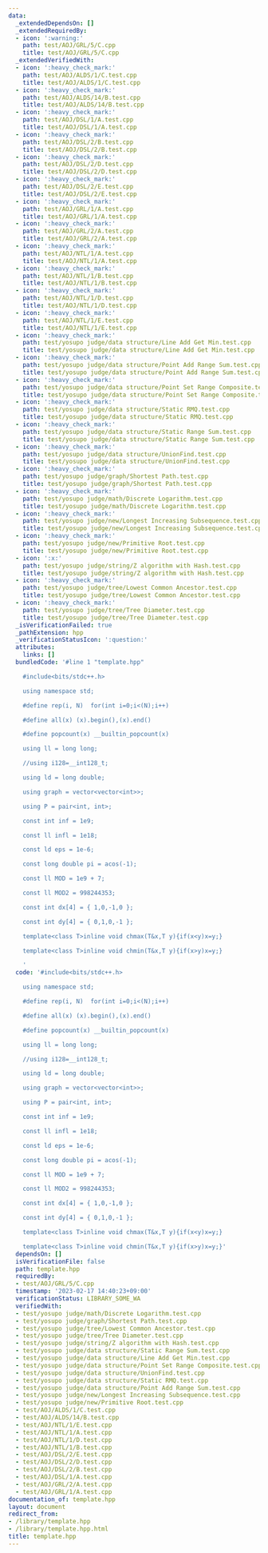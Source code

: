 ```yaml
---
data:
  _extendedDependsOn: []
  _extendedRequiredBy:
  - icon: ':warning:'
    path: test/AOJ/GRL/5/C.cpp
    title: test/AOJ/GRL/5/C.cpp
  _extendedVerifiedWith:
  - icon: ':heavy_check_mark:'
    path: test/AOJ/ALDS/1/C.test.cpp
    title: test/AOJ/ALDS/1/C.test.cpp
  - icon: ':heavy_check_mark:'
    path: test/AOJ/ALDS/14/B.test.cpp
    title: test/AOJ/ALDS/14/B.test.cpp
  - icon: ':heavy_check_mark:'
    path: test/AOJ/DSL/1/A.test.cpp
    title: test/AOJ/DSL/1/A.test.cpp
  - icon: ':heavy_check_mark:'
    path: test/AOJ/DSL/2/B.test.cpp
    title: test/AOJ/DSL/2/B.test.cpp
  - icon: ':heavy_check_mark:'
    path: test/AOJ/DSL/2/D.test.cpp
    title: test/AOJ/DSL/2/D.test.cpp
  - icon: ':heavy_check_mark:'
    path: test/AOJ/DSL/2/E.test.cpp
    title: test/AOJ/DSL/2/E.test.cpp
  - icon: ':heavy_check_mark:'
    path: test/AOJ/GRL/1/A.test.cpp
    title: test/AOJ/GRL/1/A.test.cpp
  - icon: ':heavy_check_mark:'
    path: test/AOJ/GRL/2/A.test.cpp
    title: test/AOJ/GRL/2/A.test.cpp
  - icon: ':heavy_check_mark:'
    path: test/AOJ/NTL/1/A.test.cpp
    title: test/AOJ/NTL/1/A.test.cpp
  - icon: ':heavy_check_mark:'
    path: test/AOJ/NTL/1/B.test.cpp
    title: test/AOJ/NTL/1/B.test.cpp
  - icon: ':heavy_check_mark:'
    path: test/AOJ/NTL/1/D.test.cpp
    title: test/AOJ/NTL/1/D.test.cpp
  - icon: ':heavy_check_mark:'
    path: test/AOJ/NTL/1/E.test.cpp
    title: test/AOJ/NTL/1/E.test.cpp
  - icon: ':heavy_check_mark:'
    path: test/yosupo judge/data structure/Line Add Get Min.test.cpp
    title: test/yosupo judge/data structure/Line Add Get Min.test.cpp
  - icon: ':heavy_check_mark:'
    path: test/yosupo judge/data structure/Point Add Range Sum.test.cpp
    title: test/yosupo judge/data structure/Point Add Range Sum.test.cpp
  - icon: ':heavy_check_mark:'
    path: test/yosupo judge/data structure/Point Set Range Composite.test.cpp
    title: test/yosupo judge/data structure/Point Set Range Composite.test.cpp
  - icon: ':heavy_check_mark:'
    path: test/yosupo judge/data structure/Static RMQ.test.cpp
    title: test/yosupo judge/data structure/Static RMQ.test.cpp
  - icon: ':heavy_check_mark:'
    path: test/yosupo judge/data structure/Static Range Sum.test.cpp
    title: test/yosupo judge/data structure/Static Range Sum.test.cpp
  - icon: ':heavy_check_mark:'
    path: test/yosupo judge/data structure/UnionFind.test.cpp
    title: test/yosupo judge/data structure/UnionFind.test.cpp
  - icon: ':heavy_check_mark:'
    path: test/yosupo judge/graph/Shortest Path.test.cpp
    title: test/yosupo judge/graph/Shortest Path.test.cpp
  - icon: ':heavy_check_mark:'
    path: test/yosupo judge/math/Discrete Logarithm.test.cpp
    title: test/yosupo judge/math/Discrete Logarithm.test.cpp
  - icon: ':heavy_check_mark:'
    path: test/yosupo judge/new/Longest Increasing Subsequence.test.cpp
    title: test/yosupo judge/new/Longest Increasing Subsequence.test.cpp
  - icon: ':heavy_check_mark:'
    path: test/yosupo judge/new/Primitive Root.test.cpp
    title: test/yosupo judge/new/Primitive Root.test.cpp
  - icon: ':x:'
    path: test/yosupo judge/string/Z algorithm with Hash.test.cpp
    title: test/yosupo judge/string/Z algorithm with Hash.test.cpp
  - icon: ':heavy_check_mark:'
    path: test/yosupo judge/tree/Lowest Common Ancestor.test.cpp
    title: test/yosupo judge/tree/Lowest Common Ancestor.test.cpp
  - icon: ':heavy_check_mark:'
    path: test/yosupo judge/tree/Tree Diameter.test.cpp
    title: test/yosupo judge/tree/Tree Diameter.test.cpp
  _isVerificationFailed: true
  _pathExtension: hpp
  _verificationStatusIcon: ':question:'
  attributes:
    links: []
  bundledCode: '#line 1 "template.hpp"

    #include<bits/stdc++.h>

    using namespace std;

    #define rep(i, N)  for(int i=0;i<(N);i++)

    #define all(x) (x).begin(),(x).end()

    #define popcount(x) __builtin_popcount(x)

    using ll = long long;

    //using i128=__int128_t;

    using ld = long double;

    using graph = vector<vector<int>>;

    using P = pair<int, int>;

    const int inf = 1e9;

    const ll infl = 1e18;

    const ld eps = 1e-6;

    const long double pi = acos(-1);

    const ll MOD = 1e9 + 7;

    const ll MOD2 = 998244353;

    const int dx[4] = { 1,0,-1,0 };

    const int dy[4] = { 0,1,0,-1 };

    template<class T>inline void chmax(T&x,T y){if(x<y)x=y;}

    template<class T>inline void chmin(T&x,T y){if(x>y)x=y;}

    '
  code: '#include<bits/stdc++.h>

    using namespace std;

    #define rep(i, N)  for(int i=0;i<(N);i++)

    #define all(x) (x).begin(),(x).end()

    #define popcount(x) __builtin_popcount(x)

    using ll = long long;

    //using i128=__int128_t;

    using ld = long double;

    using graph = vector<vector<int>>;

    using P = pair<int, int>;

    const int inf = 1e9;

    const ll infl = 1e18;

    const ld eps = 1e-6;

    const long double pi = acos(-1);

    const ll MOD = 1e9 + 7;

    const ll MOD2 = 998244353;

    const int dx[4] = { 1,0,-1,0 };

    const int dy[4] = { 0,1,0,-1 };

    template<class T>inline void chmax(T&x,T y){if(x<y)x=y;}

    template<class T>inline void chmin(T&x,T y){if(x>y)x=y;}'
  dependsOn: []
  isVerificationFile: false
  path: template.hpp
  requiredBy:
  - test/AOJ/GRL/5/C.cpp
  timestamp: '2023-02-17 14:40:23+09:00'
  verificationStatus: LIBRARY_SOME_WA
  verifiedWith:
  - test/yosupo judge/math/Discrete Logarithm.test.cpp
  - test/yosupo judge/graph/Shortest Path.test.cpp
  - test/yosupo judge/tree/Lowest Common Ancestor.test.cpp
  - test/yosupo judge/tree/Tree Diameter.test.cpp
  - test/yosupo judge/string/Z algorithm with Hash.test.cpp
  - test/yosupo judge/data structure/Static Range Sum.test.cpp
  - test/yosupo judge/data structure/Line Add Get Min.test.cpp
  - test/yosupo judge/data structure/Point Set Range Composite.test.cpp
  - test/yosupo judge/data structure/UnionFind.test.cpp
  - test/yosupo judge/data structure/Static RMQ.test.cpp
  - test/yosupo judge/data structure/Point Add Range Sum.test.cpp
  - test/yosupo judge/new/Longest Increasing Subsequence.test.cpp
  - test/yosupo judge/new/Primitive Root.test.cpp
  - test/AOJ/ALDS/1/C.test.cpp
  - test/AOJ/ALDS/14/B.test.cpp
  - test/AOJ/NTL/1/E.test.cpp
  - test/AOJ/NTL/1/A.test.cpp
  - test/AOJ/NTL/1/D.test.cpp
  - test/AOJ/NTL/1/B.test.cpp
  - test/AOJ/DSL/2/E.test.cpp
  - test/AOJ/DSL/2/D.test.cpp
  - test/AOJ/DSL/2/B.test.cpp
  - test/AOJ/DSL/1/A.test.cpp
  - test/AOJ/GRL/2/A.test.cpp
  - test/AOJ/GRL/1/A.test.cpp
documentation_of: template.hpp
layout: document
redirect_from:
- /library/template.hpp
- /library/template.hpp.html
title: template.hpp
---
```

